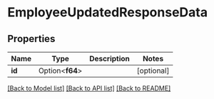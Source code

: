 # EmployeeUpdatedResponseData

## Properties

Name | Type | Description | Notes
------------ | ------------- | ------------- | -------------
**id** | Option<**f64**> |  | [optional]

[[Back to Model list]](../README.md#documentation-for-models) [[Back to API list]](../README.md#documentation-for-api-endpoints) [[Back to README]](../README.md)


